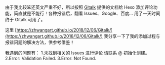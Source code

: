 由于我比较笨还英文严重不好，所以按照 [Gitalk](https://github.com/gitalk/gitalk) 提供的文档给 Hexo 添加评论功能，简直就是不能行！各种报错后，翻看 Issues、Google、百度... 用了一天时间终于 Gitalk 可用了。

这里 [https://zhwangart.github.io/2018/12/06/Gitalk/](https://zhwangart.github.io/2018/12/06/Gitalk/) 我分享一下了我的添加过程与报错问题的解决方法，供参考借鉴！

我遇到的问题有：
1.未找到相关的 Issues 进行评论 请联系 @ 初始化创建。
2.Error: Validation Failed.
3.Error: Not Found.

